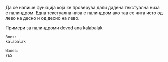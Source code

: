 Да се напише функција која ќе проверува дали дадена текстуална низа е
палиндром.
Една текстуална низа е палиндром ако таа се чита исто од лево на десно и од
десно на лево.

Примери за палиндроми
dovod
ana
kalabalak

```C++
Влез:
kalabalak

Излез:
YES
```